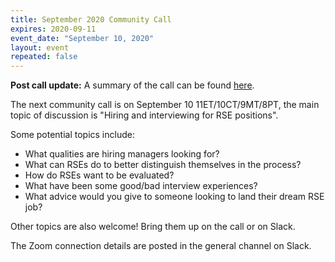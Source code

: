 ```yaml
---
title: September 2020 Community Call
expires: 2020-09-11
event_date: "September 10, 2020"
layout: event
repeated: false
---
```


**Post call update:** A summary of the call can be found [here](https://us-rse.org/2020-09-18-community-call-hiring/).

The next community call is on September 10 11ET/10CT/9MT/8PT, the main topic of discussion is "Hiring and interviewing for RSE positions".

Some potential topics include: 
  - What qualities are hiring managers looking for?
  - What can RSEs do to better distinguish themselves in the process?
  - How do RSEs want to be evaluated? 
  - What have been some good/bad interview experiences?
  - What advice would you give to someone looking to land their dream RSE job?

Other topics are also welcome!  Bring them up on the call or on Slack.

The Zoom connection details are posted in the general channel on Slack.
